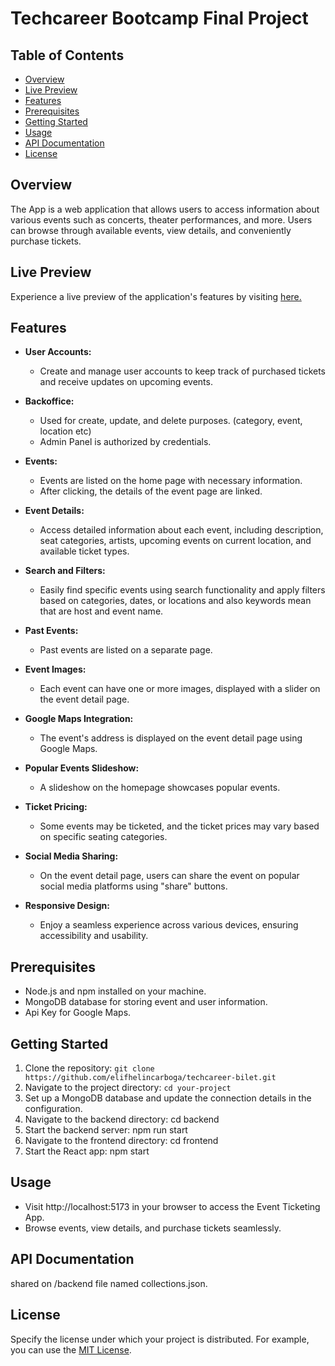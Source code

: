 # Techcareer Bootcamp Final Project

## Table of Contents

- [Overview](#overview)
- [Live Preview](#live-preview)
- [Features](#features)
- [Prerequisites](#prerequisites)
- [Getting Started](#getting-started)
- [Usage](#usage)
- [API Documentation](#api-documentation)
- [License](#license)

## Overview

The App is a web application that allows users to access information about various events such as concerts, theater performances, and more. Users can browse through available events, view details, and conveniently purchase tickets.

## Live Preview

Experience a live preview of the application's features by visiting [here.](https://techcareer-bilet.vercel.app/)

## Features

- **User Accounts:**
    - Create and manage user accounts to keep track of purchased tickets and receive updates on upcoming events.
 
- **Backoffice:**
    - Used for create, update, and delete purposes. (category, event, location etc)
    - Admin Panel is authorized by credentials.

- **Events:**
    - Events are listed on the home page with necessary information.
    - After clicking, the details of the event page are linked.

- **Event Details:**
    - Access detailed information about each event, including description, seat categories, artists, upcoming events on current location, and available ticket types.
 
- **Search and Filters:**
    - Easily find specific events using search functionality and apply filters based on categories, dates, or locations and also keywords mean that are host and event name.
 
- **Past Events:**
    - Past events are listed on a separate page.
 
- **Event Images:**
    - Each event can have one or more images, displayed with a slider on the event detail page.
 
- **Google Maps Integration:**
    - The event's address is displayed on the event detail page using Google Maps.
 
- **Popular Events Slideshow:**
    - A slideshow on the homepage showcases popular events.

- **Ticket Pricing:**
    - Some events may be ticketed, and the ticket prices may vary based on specific seating categories.

- **Social Media Sharing:**
    - On the event detail page, users can share the event on popular social media platforms using "share" buttons.

- **Responsive Design:**
    - Enjoy a seamless experience across various devices, ensuring accessibility and usability.

## Prerequisites

- Node.js and npm installed on your machine.
- MongoDB database for storing event and user information.
- Api Key for Google Maps.

## Getting Started

1. Clone the repository: `git clone https://github.com/elifhelincarboga/techcareer-bilet.git`
2. Navigate to the project directory: `cd your-project`
3. Set up a MongoDB database and update the connection details in the configuration.
4. Navigate to the backend directory: cd backend
5. Start the backend server: npm run start
6. Navigate to the frontend directory: cd frontend
7. Start the React app: npm start

## Usage

- Visit http://localhost:5173 in your browser to access the Event Ticketing App.
- Browse events, view details, and purchase tickets seamlessly.

## API Documentation

shared on /backend file named collections.json.

## License

Specify the license under which your project is distributed. For example, you can use the [MIT License](LICENSE).


